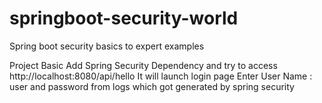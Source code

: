 # springboot-security-world
Spring boot security basics to expert examples

Project Basic
Add Spring Security Dependency and try to access http://localhost:8080/api/hello
It will launch login page 
Enter User Name : user and password from logs which got generated by spring security